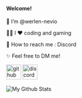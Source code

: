 #### Welcome!

👨 I’m @werlen-nevio

🧑‍💻 I ♥️ coding and gaming

💬 How to reach me : Discord

✨ Feel free to DM me!

[<img src='https://icones.pro/wp-content/uploads/2021/06/icone-github-violet.png' alt='github' height='40'>](https://github.com/werlen-nevio)  [<img src='https://darkanddarker.wiki.spellsandguns.com/images/thumb/1/15/Discord_logo.webp/213px-Discord_logo.webp.png' alt='discord' height='40'>](https://discord.gg/DyZnKKCaYp)  

![My Github Stats](https://github-readme-stats.vercel.app/api?username=werlen-nevio&show_icons=true&theme=dracula)
